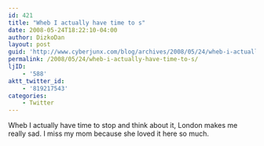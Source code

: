 ```yaml
---
id: 421
title: "Wheb I actually have time to s"
date: 2008-05-24T18:22:10-04:00
author: DizkoDan
layout: post
guid: 'http://www.cyberjunx.com/blog/archives/2008/05/24/wheb-i-actually-have-time-to-s/'
permalink: /2008/05/24/wheb-i-actually-have-time-to-s/
ljID:
    - '588'
aktt_twitter_id:
    - '819217543'
categories:
    - Twitter
---
```


Wheb I actually have time to stop and think about it, London makes me really sad. I miss my mom because she loved it here so much.